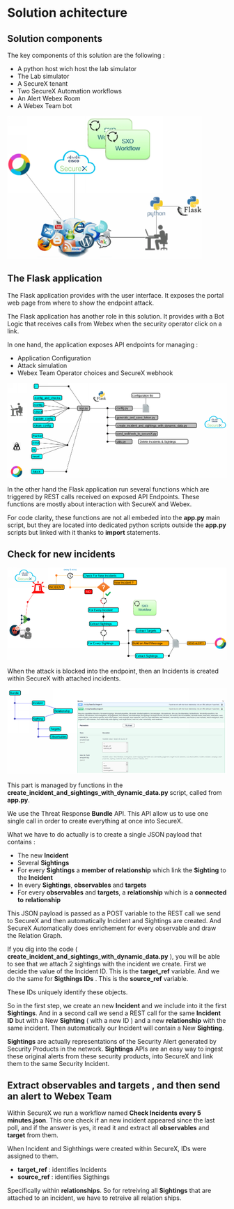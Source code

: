 # Solution achitecture

## Solution components

The key components of this solution are the following :

- A python host wich host the lab simulator
- The Lab simulator
- A SecureX tenant 
- Two SecureX Automation workflows
- An Alert Webex Room
- A Webex Team bot

![](assets/img/15.png)

## The Flask application

The Flask application provides with the user interface. It exposes the portal web page from where to show the endpoint attack.

The Flask application has another role in this solution. It provides with a Bot Logic that receives calls from Webex when the security operator click on a link.

In one hand, the application exposes API endpoints for managing :

- Application Configuration
- Attack simulation
- Webex Team Operator choices and SecureX webhook

![](assets/img/16.png)

In the other hand the Flask application run several functions which are triggered by REST calls received on exposed API Endpoints.  These functions are mostly about interaction with SecureX and Webex.

For code clarity, these functions are not all embeded into the **app.py** main script, but they are located into dedicated python scripts outside the **app.py** scripts but linked with it thanks to **import** statements.

## Check for new incidents

![](assets/img/17.png)

When the attack is blocked into the endpoint, then an Incidents is created within SecureX with attached incidents.

![](assets/img/19.png)

This part is managed by functions in the **create_incident_and_sightings_with_dynamic_data.py** script, called from **app.py**.

We use the Threat Response **Bundle** API. This API allow us to use one single call in order to create everything at once into SecureX.

What we have to do actually is to create a single JSON payload that contains :

- The new **Incident**
- Several **Sightings**
- For every **Sightings** a **member of** **relationship** which link the **Sighting** to the **Incident**
- In every **Sightings**, **observables** and **targets**
- For every **observables** and **targets**, a **relationship** which is a **connected to** **relationship**

This JSON payload is passed as a POST variable to the REST call we send to SecureX and then automatically Incident and Sightings are created. And SecureX Automatically does enrichement for every observable and draw the Relation Graph.

If you dig into the code ( **create_incident_and_sightings_with_dynamic_data.py** ), you will be able to see that we attach 2 sightings with the incident we create. First we decide the value of the Incident ID. This is the **target_ref** variable. And we do the same for **Sigthings IDs** . This is the **source_ref** variable.

These IDs uniquely identify these objects.

So in the first step, we create an new **Incident** and we include into it the first **Sightings**. And in a second call we send a REST call for the same **Incident ID** but with a New **Sighting**  ( with a new ID ) and a new **relationship** with the same incident.   Then automatically our Incident will contain a New **Sighting**.

**Sightings** are actually representations of the Security Alert generated by Security Products in the network. **Sightings** APIs are an easy way to ingest these original alerts from these security products, into SecureX and link them to the same Security Incident.

## Extract observables and targets , and then send an alert to Webex Team

Within SecureX we run a workflow named **Check Incidents every 5 minutes.json**. This one check if an new incident appeared since the last poll, and if the answer is yes, it read it and extract all **observables** and **target** from them.

When Incident and Sighthings were created within SecureX, IDs were assigned to them. 

- **target_ref** : identifies Incidents
- **source_ref** : identifies Sigthings

Specifically within **relationships**. So for retreiving all **Sightings** that are attached to an incident, we have to retreive all relation ships.